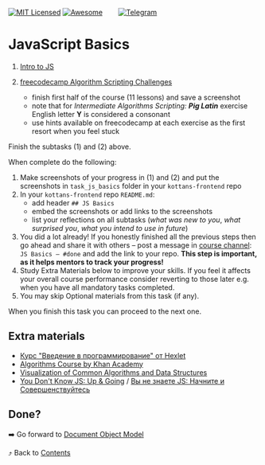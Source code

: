 [![MIT Licensed][icon-mit]][license]
[![Awesome][icon-awesome]][awesome]
&nbsp;&nbsp;&nbsp;&nbsp;&nbsp;&nbsp;
[![Telegram][icon-chat]][chat]

# JavaScript Basics

1. [Intro to JS](https://www.udacity.com/course/intro-to-javascript--ud803)

1. [freecodecamp Algorithm Scripting Challenges](https://learn.freecodecamp.org/javascript-algorithms-and-data-structures/intermediate-algorithm-scripting)
   - finish first half of the course (11 lessons) and save a screenshot
   - note that for _Intermediate Algorithms Scripting: **Pig Latin**_ exercise English letter **Y** is considered a consonant
   - use hints available on freecodecamp at each exercise as the first resort when you feel stuck

Finish the subtasks (1) and (2) above.

When complete do the following:
1. Make screenshots of your progress in (1) and (2)
   and put the screenshots in `task_js_basics` folder in
   your `kottans-frontend` repo
1. In your `kottans-frontend` repo `README.md`:
   * add header `## JS Basics`
   * embed the screenshots or add links to the screenshots
   * list your reflections on all subtasks
     (_what was new to you_, _what surprised you_, _what you intend to use in future_)
1. You did a lot already! If you honestly finished all the previous steps then go ahead
   and share it with others –
   post a message in [course channel][chat]:
   `JS Basics — #done` and add the link to your repo. **This step is important, as it helps mentors to track your progress!**
1. Study Extra Materials below to improve your skills.
   If you feel it affects your overall course performance consider
   reverting to those later e.g. when you have all mandatory tasks completed.
1. You may skip Optional materials from this task (if any).

When you finish this task you can proceed to the next one.


## Extra materials

- [Курс "Введение в программирование" от Hexlet](https://ru.hexlet.io/courses/introduction_to_programming)
- [Algorithms Course by Khan Academy](https://www.khanacademy.org/computing/computer-science/algorithms)
- [Visualization of Common Algorithms and Data Structures](https://www.cs.usfca.edu/~galles/visualization/Algorithms.html)
- [You Don't Know JS: Up & Going](https://github.com/getify/You-Dont-Know-JS/tree/master/up%20%26%20going) /
  [Вы не знаете JS: Начните и Совершенствуйтесь](https://github.com/azat-io/you-dont-know-js-ru/tree/master/up%20%26%20going)

## Done?

➡️ Go forward to [Document Object Model](js-dom.md)

⤴️ Back to [Contents](../contents.md)


[icon-chat]: https://img.shields.io/badge/chat-on%20telegram-blue.svg
[icon-mit]: https://img.shields.io/badge/license-MIT-blue.svg
[icon-awesome]: https://cdn.rawgit.com/sindresorhus/awesome/d7305f38d29fed78fa85652e3a63e154dd8e8829/media/badge.svg

[license]: https://github.com/Kottans/web/blob/master/LICENSE.md
[awesome]: https://github.com/sindresorhus/awesome#front-end-development
[chat]: https://t.me/joinchat/CX8EF1JmLm9IM6J6oy2U7Q
